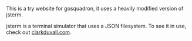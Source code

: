 This is a try website for gosquadron, it uses a heavily modified version of
jsterm.

jsterm is a terminal simulator that uses a JSON filesystem. To see it in use,
check out [clarkduvall.com](http://clarkduvall.com).

